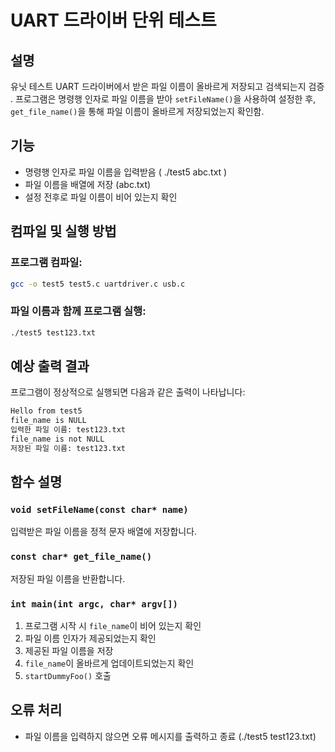 # UART 드라이버 단위 테스트

## 설명
유닛 테스트 UART 드라이버에서 받은 파일 이름이 올바르게 저장되고 검색되는지 검증 . 프로그램은 명령행 인자로 파일 이름을 받아 `setFileName()`을 사용하여 설정한 후, `get_file_name()`을 통해 파일 이름이 올바르게 저장되었는지 확인함.

## 기능
- 명령행 인자로 파일 이름을 입력받음 ( ./test5 abc.txt )
- 파일 이름을 배열에 저장 (abc.txt)
- 설정 전후로 파일 이름이 비어 있는지 확인


## 컴파일 및 실행 방법
### 프로그램 컴파일:
```sh
gcc -o test5 test5.c uartdriver.c usb.c
```

### 파일 이름과 함께 프로그램 실행:
```sh
./test5 test123.txt
```

## 예상 출력 결과
프로그램이 정상적으로 실행되면 다음과 같은 출력이 나타납니다:
```sh
Hello from test5
file_name is NULL
입력한 파일 이름: test123.txt
file_name is not NULL
저장된 파일 이름: test123.txt
```

## 함수 설명
### `void setFileName(const char* name)`
입력받은 파일 이름을 정적 문자 배열에 저장합니다.

### `const char* get_file_name()`
저장된 파일 이름을 반환합니다.

### `int main(int argc, char* argv[])`
1. 프로그램 시작 시 `file_name`이 비어 있는지 확인
2. 파일 이름 인자가 제공되었는지 확인
3. 제공된 파일 이름을 저장
4. `file_name`이 올바르게 업데이트되었는지 확인
5. `startDummyFoo()` 호출

## 오류 처리
-  파일 이름을 입력하지 않으면 오류 메시지를 출력하고 종료 (./test5 test123.txt)


